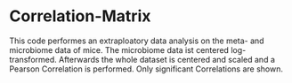 # Correlation-Matrix
This code performes an extraploatory data analysis on the meta- and microbiome data of mice. The microbiome data ist centered log-transformed. Afterwards the whole dataset is centered and scaled and a Pearson Correlation is performed. Only significant Correlations are shown.
